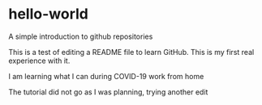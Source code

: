 # hello-world
A simple introduction to github repositories

This is a test of editing a README file to learn GitHub. This is my first real experience with it. 

I am learning what I can during COVID-19 work from home

The tutorial did not go as I was planning, trying another edit
